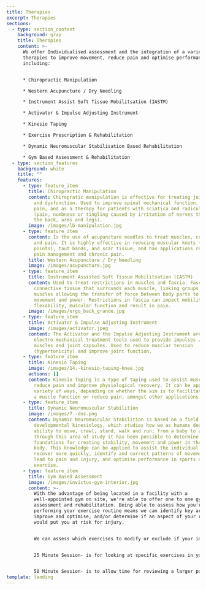 ```yaml
---
title: Therapies
excerpt: Therapies
sections:
  - type: section_content
    background: gray
    title: Therapies
    content: >-
      We offer Individualised assessment and the integration of a variety of
      therapies to improve movement, reduce pain and optimise performance
      including:


      * Chiropractic Manipulation

      * Western Acupuncture / Dry Needling

      * Instrument Assist Soft Tissue Mobilitsation (IASTM)

      * Activator & Impulse Adjusting Instrument

      * Kinesio Taping

      * Exercise Prescription & Rehabilitation

      * Dynamic Neuromuscular Stabilisation Based Rehabilitation

      * Gym Based Assessment & Rehabilitation
  - type: section_features
    background: white
    title: ""
    features:
      - type: feature_item
        title: Chiropractic Manipulation
        content: Chiropratic manipulation is effective for treating joint restriction
          and dysfunction. Used to improve spinal mechanical function, reduce
          pain, and as a therapy for patients with sciatica and radiculopathy
          (pain, numbness or tingling caused by irritation of nerves that supply
          the back, arms and legs).
        image: /images/lb-manipulation.jpg
      - type: feature_item
        content: Is the use of acupuncture needles to treat muscles, connective tissue
          and pain. It is highly effective in reducing muscular knots (trigger
          points), taut bands, and scar tissue; and has applications related to
          pain management and chronic pain.
        title: Western Acupuncture / Dry Needling
        image: /images/acupuncture.jpg
      - type: feature_item
        title: Instrument Assisted Soft Tissue Mobilitsation (IASTM)
        content: Used to treat restrictions in muscles and fascia. Fascia is a
          connective tissue that surrounds each muscle, linking groups of
          muscles allowing the transfer of force between body parts to generate
          movement and power. Restrictions in fascia can impact mobility,
          flexability, muscular function and result in pain.
        image: /images/ergo_back_grande.jpg
      - type: feature_item
        title: Activator & Impulse Adjusting Instrument
        image: /images/activator.jpeg
        content: The Activator and the Impulse Adjusting Instrument are mechanical and
          electro-mechanical treatment tools used to provide impulses / taps to
          muscles and joint capsules. Used to reduce musclar tension
          (hypertonicity) and improve joint function.
      - type: feature_item
        title: Kinesio Taping
        image: /images/14.-kinesio-taping-knee.jpg
        actions: []
        content: Kinesio Taping is a type of taping used to assist muscular function,
          reduce pain and improve physiological recovery. It can be applied in a
          variety of ways, depending on whether the aim is to facilitate / help
          a muscle function or reduce pain, amongst other applications.
      - type: feature_item
        title: Dynamic Neuromuscular Stabilition
        image: /images/7.-dns.png
        content: Dynamic Neuromuscular Stabilition is based on a field of study called
          developmental kinesiology, which studies how we as humans develop the
          ability to move, crawl, stand, walk and run; from a baby to an adult.
          Through this area of study it has been possible to determine the
          foundations for creating stability, movement and power in the human
          body. This knowledge can be applied to assist the individual in pain
          recover more quickly, identify and correct patterns of movement which
          lead to pain and injury, and optimise performance in sports and
          exercise.
      - type: feature_item
        title: Gym Based Assessment
        image: /images/invictus-gym-interior.jpg
        content: >-
          With the advantage of being located in a facility with a
          well-appointed gym on site, we're able to offer one to one gym-based
          assessment and rehabilitation. Being able to assess how you're
          performing your exercise routine means we can identify key areas to
          improve and optimise, and/or determine if an aspect of your routine
          would put you at risk for injury. 


          We can assess which exercises to modify or exclude if your in an injury phase, and if you would benefit from additional gym-based exercises to accelerate recovery or reduce the chance of injury recurrence. 


          25 Minute Session- is for looking at specific exercises in your routine and/or adding in a specific gym based rehabilitation exercise(s). 


          50 Minute Session- is to allow time for reviewing a larger portion of your exercise routine and for covering gym based rehabilitation or performance exercises as needed.
template: landing
---
```

